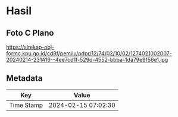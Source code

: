 # Hasil

## Foto C Plano

https://sirekap-obj-formc.kpu.go.id/cd8f/pemilu/pdpr/12/74/02/10/02/1274021002007-20240214-231416--4ee7cd1f-529d-4552-bbba-1da79e9f56e1.jpg


## Metadata

| Key        | Value               |
| ---------- | ------------------- |
| Time Stamp | 2024-02-15 07:02:30 |




